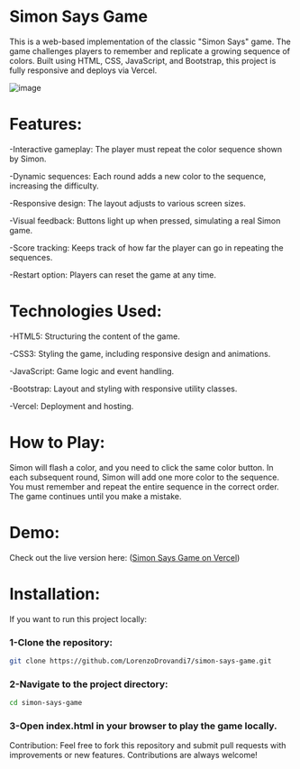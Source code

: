 # Simon Says Game

This is a web-based implementation of the classic "Simon Says" game. The game challenges players to remember and replicate a growing sequence of colors. Built using HTML, CSS, JavaScript, and Bootstrap, this project is fully responsive and deploys via Vercel.

![image](https://github.com/user-attachments/assets/156daccf-ae3e-4614-9825-983679968912)

# Features:

-Interactive gameplay: The player must repeat the color sequence shown by Simon.

-Dynamic sequences: Each round adds a new color to the sequence, increasing the difficulty.

-Responsive design: The layout adjusts to various screen sizes.

-Visual feedback: Buttons light up when pressed, simulating a real Simon game.

-Score tracking: Keeps track of how far the player can go in repeating the sequences.

-Restart option: Players can reset the game at any time.

# Technologies Used:

-HTML5: Structuring the content of the game.

-CSS3: Styling the game, including responsive design and animations.

-JavaScript: Game logic and event handling.

-Bootstrap: Layout and styling with responsive utility classes.

-Vercel: Deployment and hosting.

# How to Play:

Simon will flash a color, and you need to click the same color button.
In each subsequent round, Simon will add one more color to the sequence.
You must remember and repeat the entire sequence in the correct order.
The game continues until you make a mistake.

# Demo:

Check out the live version here:
([Simon Says Game on Vercel](https://simon-says-dusky.vercel.app/))

# Installation:

If you want to run this project locally:

### 1-Clone the repository:

```bash
git clone https://github.com/LorenzoDrovandi7/simon-says-game.git
```

### 2-Navigate to the project directory:

```bash
cd simon-says-game
```

### 3-Open index.html in your browser to play the game locally.

Contribution:
Feel free to fork this repository and submit pull requests with improvements or new features. Contributions are always welcome!
